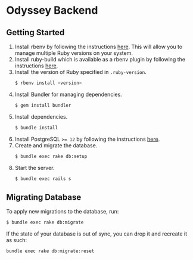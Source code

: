 # Odyssey Backend

## Getting Started

1. Install rbenv by following the instructions [here](https://github.com/rbenv/rbenv#installation).
   This will allow you to manage multiple Ruby versions on your system.
1. Install ruby-build which is available as a rbenv plugin by following the instructions [here](https://github.com/rbenv/ruby-build#installation).
1. Install the version of Ruby specified in `.ruby-version`.
   ```sh
   $ rbenv install <version>
   ```
1. Install Bundler for managing dependencies.
   ```sh
   $ gem install bundler
   ```
1. Install dependencies.
   ```sh
   $ bundle install
   ```
1. Install PostgreSQL `>= 12` by following the instructions [here](https://www.postgresql.org/download/).
1. Create and migrate the database.
   ```sh
   $ bundle exec rake db:setup
   ```
1. Start the server.
   ```sh
   $ bundle exec rails s
   ```

## Migrating Database

To apply new migrations to the database, run:
```sh
$ bundle exec rake db:migrate
```

If the state of your database is out of sync, you can drop it and recreate it as such:
```sh
bundle exec rake db:migrate:reset
```
